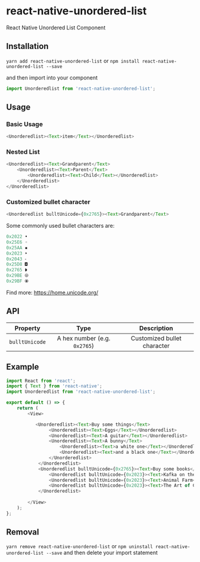 # react-native-unordered-list
 React Native Unordered List Component

## Installation

`yarn add react-native-unordered-list` or `npm install react-native-unordered-list --save`

and then import into your component

```javascript
import Unorderedlist from 'react-native-unordered-list';
```


## Usage

### Basic Usage

```javascript
<Unorderedlist><Text>item</Text></Unorderedlist>
```

### Nested List

```javascript
<Unorderedlist><Text>Grandparent</Text>
    <Unorderedlist><Text>Parent</Text>
        <Unorderedlist><Text>Child</Text></Unorderedlist>
    </Unorderedlist>
</Unorderedlist>
 ```

### Customized bullet character

```javascript
<Unorderedlist bulltUnicode={0x2765}><Text>Grandparent</Text>
```

Some commonly used bullet characters are:

```javascript
0x2022 •
0x25E6 ◦
0x25AA ▪
0x2023 ‣
0x2043 ⁃
0x25D8 ◘
0x2765 ❥
0x29BE ⦾
0x29BF ⦿
```

Find more: https://home.unicode.org/


## API

| Property       | Type                       | Description                 |
|:--------------:|:--------------------------:|:---------------------------:|
| `bulltUnicode` | A hex number (e.g. `0x2765`) | Customized bullet character |


## Example

```javascript
import React from 'react';
import { Text } from 'react-native';
import Unorderedlist from 'react-native-unordered-list';

export default () => {
    return (
        <View>

           <Unorderedlist><Text>Buy some things</Text>
                <Unorderedlist><Text>Eggs</Text></Unorderedlist>
                <Unorderedlist><Text>A guitar</Text></Unorderedlist>
                <Unorderedlist><Text>A bunny</Text>
                    <Unorderedlist><Text>a white one</Text></Unorderedlist>
                    <Unorderedlist><Text>and a black one</Text></Unorderedlist>
                </Unorderedlist>
            </Unorderedlist>
            <Unorderedlist bulltUnicode={0x2765}><Text>Buy some books</Text>
                <Unorderedlist bulltUnicode={0x2023}><Text>Kafka on the Shore</Text></Unorderedlist>
                <Unorderedlist bulltUnicode={0x2023}><Text>Animal Farm</Text></Unorderedlist>
                <Unorderedlist bulltUnicode={0x2023}><Text>The Art of Computer Programming</Text></Unorderedlist>
            </Unorderedlist>
        
        </View>
    );
};
```

## Removal

`yarn remove react-native-unordered-list` or `npm uninstall react-native-unordered-list --save`
and then delete your import statement
